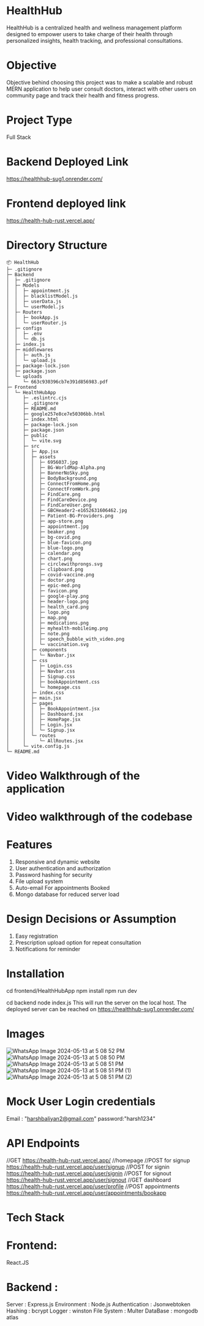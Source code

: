 # HealthHub
HealthHub is a centralized health and wellness management platform designed to empower users to take charge of their health through personalized insights, health tracking, and professional consultations.
# Objective
Objective behind choosing this project was to make a scalable and robust MERN application to help user consult doctors, interact with other users on community page and track their health and fitness progress.
# Project Type
Full Stack 
# Backend Deployed Link
https://healthhub-sug1.onrender.com/
# Frontend deployed link
https://health-hub-rust.vercel.app/
# Directory Structure
```
📦 HealthHub
├─ .gitignore
├─ Backend
│  ├─ .gitignore
│  ├─ Models
│  │  ├─ appointment.js
│  │  ├─ blacklistModel.js
│  │  ├─ userData.js
│  │  └─ userModel.js
│  ├─ Routers
│  │  ├─ bookApp.js
│  │  └─ userRouter.js
│  ├─ configs
│  │  ├─ .env
│  │  └─ db.js
│  ├─ index.js
│  ├─ middlewares
│  │  ├─ auth.js
│  │  └─ upload.js
│  ├─ package-lock.json
│  ├─ package.json
│  └─ uploads
│     └─ 663c930396cb7e391d856983.pdf
├─ Frontend
│  └─ HealthHubApp
│     ├─ .eslintrc.cjs
│     ├─ .gitignore
│     ├─ README.md
│     ├─ google257e8ce7e50306bb.html
│     ├─ index.html
│     ├─ package-lock.json
│     ├─ package.json
│     ├─ public
│     │  └─ vite.svg
│     ├─ src
│     │  ├─ App.jsx
│     │  ├─ assets
│     │  │  ├─ 6956037.jpg
│     │  │  ├─ BG-WorldMap-Alpha.png
│     │  │  ├─ BannerNoSky.png
│     │  │  ├─ BodyBackground.png
│     │  │  ├─ ConnectFromHome.png
│     │  │  ├─ ConnectFromWork.png
│     │  │  ├─ FindCare.png
│     │  │  ├─ FindCareDevice.png
│     │  │  ├─ FindCareUser.png
│     │  │  ├─ GBCHeader2-e1652631606462.jpg
│     │  │  ├─ Patient-BG-Providers.png
│     │  │  ├─ app-store.png
│     │  │  ├─ appointment.jpg
│     │  │  ├─ beaker.png
│     │  │  ├─ bg-covid.png
│     │  │  ├─ blue-favicon.png
│     │  │  ├─ blue-logo.png
│     │  │  ├─ calendar.png
│     │  │  ├─ chart.png
│     │  │  ├─ circlewithprongs.svg
│     │  │  ├─ clipboard.png
│     │  │  ├─ covid-vaccine.png
│     │  │  ├─ doctor.png
│     │  │  ├─ epic-med.png
│     │  │  ├─ favicon.png
│     │  │  ├─ google-play.png
│     │  │  ├─ header-logo.png
│     │  │  ├─ health_card.png
│     │  │  ├─ logo.png
│     │  │  ├─ map.png
│     │  │  ├─ medications.png
│     │  │  ├─ myhealth-mobileimg.png
│     │  │  ├─ note.png
│     │  │  ├─ speech_bubble_with_video.png
│     │  │  └─ vaccination.svg
│     │  ├─ components
│     │  │  └─ Navbar.jsx
│     │  ├─ css
│     │  │  ├─ Login.css
│     │  │  ├─ Navbar.css
│     │  │  ├─ Signup.css
│     │  │  ├─ bookAppointment.css
│     │  │  └─ homepage.css
│     │  ├─ index.css
│     │  ├─ main.jsx
│     │  ├─ pages
│     │  │  ├─ BookAppointment.jsx
│     │  │  ├─ Dashboard.jsx
│     │  │  ├─ HomePage.jsx
│     │  │  ├─ Login.jsx
│     │  │  └─ Signup.jsx
│     │  └─ routes
│     │     └─ AllRoutes.jsx
│     └─ vite.config.js
└─ README.md
```

# Video Walkthrough of the application









# Video walkthrough of the codebase






# Features
1. Responsive and dynamic website
2. User authentication and authorization
3. Password hashing for security
4. File upload system
5. Auto-email For appointments Booked
6. Mongo database for reduced server load

# Design Decisions or Assumption
1. Easy registration
2. Prescription upload option for repeat consultation
3. Notifications for reminder

# Installation
cd frontend/HealthHubApp
npm install
npm run dev

cd backend
node index.js 
This will run the server on the local host. The deployed server can be reached on https://healthhub-sug1.onrender.com/


# Images
![WhatsApp Image 2024-05-13 at 5 08 52 PM](https://github.com/CodingRun15/HealthHub/assets/154725027/67104291-f7bc-4177-a037-e26dc0eb9c26)
![WhatsApp Image 2024-05-13 at 5 08 50 PM](https://github.com/CodingRun15/HealthHub/assets/154725027/ae98aa70-ad90-4007-8f64-b4d6d112652d)
![WhatsApp Image 2024-05-13 at 5 08 51 PM](https://github.com/CodingRun15/HealthHub/assets/154725027/5493cc9e-3f0d-400d-8eef-1df78aef8eda)
![WhatsApp Image 2024-05-13 at 5 08 51 PM (1)](https://github.com/CodingRun15/HealthHub/assets/154725027/0bc1b0ac-a9a3-4e44-aed9-371a4f225f19)
![WhatsApp Image 2024-05-13 at 5 08 51 PM (2)](https://github.com/CodingRun15/HealthHub/assets/154725027/024461f5-2de3-4276-8db5-96a59b7aaeb1)

# Mock User Login credentials
Email : "harshbaliyan2@gmail.com"
password:"harsh1234"
# API Endpoints
//GET 
https://health-hub-rust.vercel.app/              //homepage
//POST for signup
https://health-hub-rust.vercel.app/user/signup 
//POST for signin
https://health-hub-rust.vercel.app/user/signin
//POST for signout
https://health-hub-rust.vercel.app/user/signout
//GET dashboard
https://health-hub-rust.vercel.app/user/profile
//POST appointments
https://health-hub-rust.vercel.app/user/appointments/bookapp
# Tech Stack
# Frontend: 
React.JS 
# Backend : 
Server : Express.js
Environment : Node.js
Authentication : Jsonwebtoken
Hashing : bcrypt
Logger : winston
File System : Multer
DataBase : mongodb atlas




